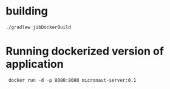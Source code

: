 # building
```shell
./gradlew jibDockerBuild
```

# Running dockerized version of application
```shell
 docker run -d -p 8080:8080 micronaut-server:0.1
```